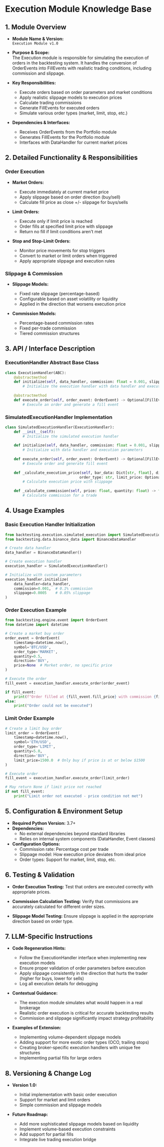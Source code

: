 # Execution Module Knowledge Base

## 1. Module Overview
- **Module Name & Version:**  
  `Execution Module v1.0`
  
- **Purpose & Scope:**  
  The Execution module is responsible for simulating the execution of orders in the backtesting system. It handles the conversion of OrderEvents into FillEvents with realistic trading conditions, including commission and slippage.

- **Key Responsibilities:**  
  - Execute orders based on order parameters and market conditions
  - Apply realistic slippage models to execution prices
  - Calculate trading commissions
  - Generate FillEvents for executed orders
  - Simulate various order types (market, limit, stop, etc.)
  
- **Dependencies & Interfaces:**  
  - Receives OrderEvents from the Portfolio module
  - Generates FillEvents for the Portfolio module
  - Interfaces with DataHandler for current market prices

## 2. Detailed Functionality & Responsibilities

### Order Execution
- **Market Orders:**
  - Execute immediately at current market price
  - Apply slippage based on order direction (buy/sell)
  - Calculate fill price as close +/- slippage for buys/sells

- **Limit Orders:**
  - Execute only if limit price is reached
  - Order fills at specified limit price with slippage
  - Return no fill if limit conditions aren't met

- **Stop and Stop-Limit Orders:**
  - Monitor price movements for stop triggers
  - Convert to market or limit orders when triggered
  - Apply appropriate slippage and execution rules

### Slippage & Commission
- **Slippage Models:**
  - Fixed rate slippage (percentage-based)
  - Configurable based on asset volatility or liquidity
  - Applied in the direction that worsens execution price

- **Commission Models:**
  - Percentage-based commission rates
  - Fixed per-trade commission
  - Tiered commission structures

## 3. API / Interface Description

### ExecutionHandler Abstract Base Class
```python
class ExecutionHandler(ABC):
    @abstractmethod
    def initialize(self, data_handler, commission: float = 0.001, slippage: float = 0.0) -> None:
        # Initialize the execution handler with data handler and execution parameters
        
    @abstractmethod
    def execute_order(self, order_event: OrderEvent) -> Optional[FillEvent]:
        # Execute an order and generate a fill event
```

### SimulatedExecutionHandler Implementation
```python
class SimulatedExecutionHandler(ExecutionHandler):
    def __init__(self):
        # Initialize the simulated execution handler
        
    def initialize(self, data_handler, commission: float = 0.001, slippage: float = 0.0) -> None:
        # Initialize with data handler and execution parameters
        
    def execute_order(self, order_event: OrderEvent) -> Optional[FillEvent]:
        # Execute order and generate fill event
        
    def _calculate_execution_price(self, bar_data: Dict[str, float], direction: str, 
                                  order_type: str, limit_price: Optional[float] = None) -> Optional[float]:
        # Calculate execution price with slippage
        
    def _calculate_commission(self, price: float, quantity: float) -> float:
        # Calculate commission for a trade
```

## 4. Usage Examples

### Basic Execution Handler Initialization
```python
from backtesting.execution.simulated_execution import SimulatedExecutionHandler
from backtesting.data.binance_data import BinanceDataHandler

# Create data handler
data_handler = BinanceDataHandler()

# Create execution handler
execution_handler = SimulatedExecutionHandler()

# Initialize with custom parameters
execution_handler.initialize(
    data_handler=data_handler,
    commission=0.001,  # 0.1% commission
    slippage=0.0005    # 0.05% slippage
)
```

### Order Execution Example
```python
from backtesting.engine.event import OrderEvent
from datetime import datetime

# Create a market buy order
order_event = OrderEvent(
    timestamp=datetime.now(),
    symbol='BTC/USD',
    order_type='MARKET',
    quantity=0.5,
    direction='BUY',
    price=None  # Market order, no specific price
)

# Execute the order
fill_event = execution_handler.execute_order(order_event)

if fill_event:
    print(f"Order filled at {fill_event.fill_price} with commission {fill_event.commission}")
else:
    print("Order could not be executed")
```

### Limit Order Example
```python
# Create a limit buy order
limit_order = OrderEvent(
    timestamp=datetime.now(),
    symbol='ETH/USD',
    order_type='LIMIT',
    quantity=5.0,
    direction='BUY',
    limit_price=1500.0  # Only buy if price is at or below $1500
)

# Execute order
fill_event = execution_handler.execute_order(limit_order)

# May return None if limit price not reached
if not fill_event:
    print("Limit order not executed - price condition not met")
```

## 5. Configuration & Environment Setup
- **Required Python Version:** 3.7+
- **Dependencies:**
  - No external dependencies beyond standard libraries
  - Relies on internal system components (DataHandler, Event classes)
- **Configuration Options:**
  - Commission rate: Percentage cost per trade
  - Slippage model: How execution price deviates from ideal price
  - Order types: Support for market, limit, stop, etc.

## 6. Testing & Validation
- **Order Execution Testing:**
  Test that orders are executed correctly with appropriate prices.

- **Commission Calculation Testing:**
  Verify that commissions are accurately calculated for different order sizes.

- **Slippage Model Testing:**
  Ensure slippage is applied in the appropriate direction based on order type.

## 7. LLM-Specific Instructions
- **Code Regeneration Hints:**
  - Follow the ExecutionHandler interface when implementing new execution models
  - Ensure proper validation of order parameters before execution
  - Apply slippage consistently in the direction that hurts the trader (higher for buys, lower for sells)
  - Log all execution details for debugging

- **Contextual Guidance:**
  - The execution module simulates what would happen in a real brokerage
  - Realistic order execution is critical for accurate backtesting results
  - Commission and slippage significantly impact strategy profitability

- **Examples of Extension:**
  - Implementing volume-dependent slippage models
  - Adding support for more exotic order types (OCO, trailing stops)
  - Creating broker-specific execution handlers with unique fee structures
  - Implementing partial fills for large orders

## 8. Versioning & Change Log
- **Version 1.0:**
  - Initial implementation with basic order execution
  - Support for market and limit orders
  - Simple commission and slippage models

- **Future Roadmap:**
  - Add more sophisticated slippage models based on liquidity
  - Implement volume-based execution constraints
  - Add support for partial fills
  - Integrate live trading execution bridge 